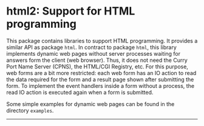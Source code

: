 html2: Support for HTML programming
===================================

This package contains libraries to support HTML programming.
It provides a similar API as package `html`.
In contract to package `html`, this library implements
dynamic web pages without server processes waiting for answers
form the client (web browser). Thus, it does not need
the Curry Port Name Server (CPNS), the HTML/CGI Registry, etc.
For this purpose, web forms are a bit more restricted:
each web form has an IO action to read the data required for
the form and a result page shown after submitting the form.
To implement the event handlers inside a form without a process,
the read IO action is executed again when a form is submitted.

Some simple examples for dynamic web pages can be found in the
directory `examples`.

--------------------------------------------------------------------------
